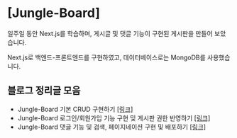 # [Jungle-Board]
일주일 동안 Next.js를 학습하며, 게시글 및 댓글 기능이 구현된 게시판을 만들어 보았습니다.

Next.js로 백엔드-프론트엔드를 구현하였고, 데이터베이스로는 MongoDB를 사용했습니다.

## 블로그 정리글 모음 <br>
- Jungle-Board 기본 CRUD 구현하기 [[링크]](https://just-live.tistory.com/entry/%EB%82%98%EB%A7%8C%EB%AC%B4-Jungle-Board-%EA%B8%B0%EB%B3%B8-CRUD-%EA%B5%AC%ED%98%84%ED%95%98%EA%B8%B0-by-Nextjs)   
- Jungle-Board 로그인/회원가입 기능 구현 및 게시판 권한 반영하기 [[링크]](https://just-live.tistory.com/entry/jungleboard-%EB%A1%9C%EA%B7%B8%EC%9D%B8%ED%9A%8C%EC%9B%90%EA%B0%80%EC%9E%85-%EA%B8%B0%EB%8A%A5-%EA%B5%AC%ED%98%84-%EB%B0%8F-%EA%B2%8C%EC%8B%9C%ED%8C%90%EC%97%90-%EA%B6%8C%ED%95%9C-%EB%B0%98%EC%98%81%ED%95%98%EA%B8%B0)   
- Jungle-Board 댓글 기능 및 검색, 페이지네이션 구현 및 배포하기 [[링크]](https://just-live.tistory.com/entry/%EB%82%98%EB%A7%8C%EB%AC%B4-Jungle-Board-%EB%8C%93%EA%B8%80-%EA%B8%B0%EB%8A%A5-%EB%B0%8F-%EA%B2%80%EC%83%89-%ED%8E%98%EC%9D%B4%EC%A7%80%EB%84%A4%EC%9D%B4%EC%85%98-%EA%B5%AC%ED%98%84%ED%95%98%EA%B8%B0-by-Nextjs)
